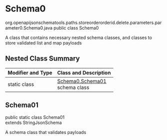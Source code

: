 # Schema0
org.openapijsonschematools.paths.storeorderorderid.delete.parameters.parameter0.Schema0.java
public class Schema0

A class that contains necessary nested schema classes, and classes to store validated list and map payloads

## Nested Class Summary
| Modifier and Type | Class and Description |
| ----------------- | ---------------------- |
| static class | [Schema0.Schema01](#schema01)<br> schema class |

## Schema01
public static class Schema01<br>
extends StringJsonSchema

A schema class that validates payloads
